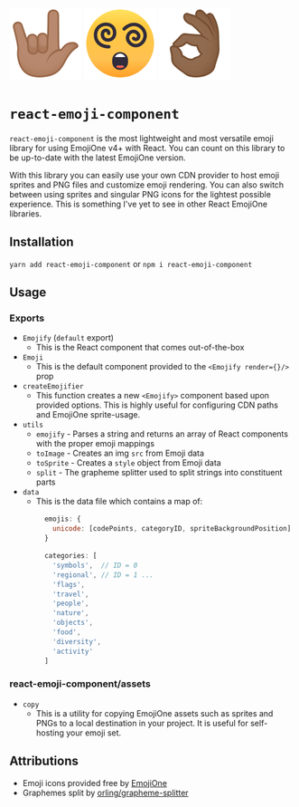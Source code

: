 ![rad](assets/png/128/1f91f-1f3fd.png)
![can you believe it?](assets/png/128/1f635.png)
![i can't!](assets/png/128/1f44c-1f3fe.png)

# `react-emoji-component`
`react-emoji-component` is the most lightweight and most versatile emoji library
for using EmojiOne v4+ with React. You can count on this library to be
up-to-date with the latest EmojiOne version.

With this library you can easily use your own CDN provider to host emoji
sprites and PNG files and customize emoji rendering. You can also switch between
using sprites and singular PNG icons for the lightest possible experience.
This is something I've yet to see in other React EmojiOne libraries.

## Installation
`yarn add react-emoji-component` or `npm i react-emoji-component`

## Usage
### Exports
- `Emojify` (`default` export)
  - This is the React component that comes out-of-the-box
- `Emoji`
  - This is the default component provided to the `<Emojify render={}/>` prop
- `createEmojifier`
  - This function creates a new `<Emojify>` component based upon provided options.
    This is highly useful for configuring CDN paths and EmojiOne sprite-usage.
- `utils`
  - `emojify` - Parses a string and returns an array of React components with
    the proper emoji mappings
  - `toImage` - Creates an img `src` from Emoji data
  - `toSprite` - Creates a `style` object from Emoji data
  - `split` - The grapheme splitter used to split strings into constituent parts
- `data`
  - This is the data file which contains a map of:
    ```js
      emojis: {
        unicode: [codePoints, categoryID, spriteBackgroundPosition]
      }
    ```
    ```js
      categories: [
        'symbols',  // ID = 0
        'regional', // ID = 1 ...
        'flags',
        'travel',
        'people',
        'nature',
        'objects',
        'food',
        'diversity',
        'activity'
      ]
    ```

### react-emoji-component/assets
- `copy`
  - This is a utility for copying EmojiOne assets such as sprites and PNGs to
    a local destination in your project. It is useful for self-hosting your
    emoji set.

## Attributions
- Emoji icons provided free by [EmojiOne](https://github.com/emojione/emojione)
- Graphemes split by [orling/grapheme-splitter](https://github.com/orling/grapheme-splitter)
